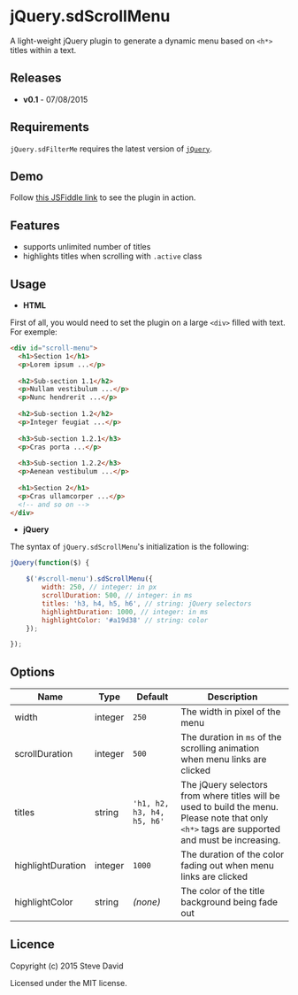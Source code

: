 # jQuery.sdScrollMenu
A light-weight jQuery plugin to generate a dynamic menu based on `<h*>` titles within a text.

## Releases
* **v0.1** - 07/08/2015

## Requirements
`jQuery.sdFilterMe` requires the latest version of [`jQuery`](https://jquery.com/download/).

## Demo
Follow [this JSFiddle link](https://jsfiddle.net/D4V1D/c59f3y37/) to see the plugin in action.

## Features
* supports unlimited number of titles
* highlights titles when scrolling with `.active` class

## Usage
* **HTML**

First of all, you would need to set the plugin on a large `<div>` filled with text. For exemple: 

```html
<div id="scroll-menu">
  <h1>Section 1</h1>
  <p>Lorem ipsum ...</p>
  
  <h2>Sub-section 1.1</h2>
  <p>Nullam vestibulum ...</p>
  <p>Nunc hendrerit ...</p>
  
  <h2>Sub-section 1.2</h2>
  <p>Integer feugiat ...</p>
  
  <h3>Sub-section 1.2.1</h3>
  <p>Cras porta ...</p>
  
  <h3>Sub-section 1.2.2</h3>
  <p>Aenean vestibulum ...</p>
  
  <h1>Section 2</h1>
  <p>Cras ullamcorper ...</p>
  <!-- and so on -->
</div>
```

* **jQuery**

The syntax of `jQuery.sdScrollMenu`'s initialization is the following:
```javascript
jQuery(function($) {

    $('#scroll-menu').sdScrollMenu({
        width: 250, // integer: in px
        scrollDuration: 500, // integer: in ms
        titles: 'h3, h4, h5, h6', // string: jQuery selectors
        highlightDuration: 1000, // integer: in ms
        highlightColor: '#a19d38' // string: color
    });

});
```

## Options
Name | Type | Default | Description
------------ | ------------- | ------------- | -------------
width | integer | `250` | The width in pixel of the menu
scrollDuration | integer | `500` | The duration in `ms` of the scrolling animation when menu links are clicked
titles | string | `'h1, h2, h3, h4, h5, h6'` | The jQuery selectors from where titles will be used to build the menu. Please note that only `<h*>` tags are supported and must be increasing.
highlightDuration | integer | `1000` | The duration of the color fading out when menu links are clicked
highlightColor | string | *(none)* | The color of the title background being fade out

## Licence
Copyright (c) 2015 Steve David

Licensed under the MIT license.

